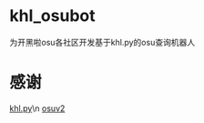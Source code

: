 # khl_osubot
为开黑啦osu各社区开发基于khl.py的osu查询机器人

# 感谢
[khl.py](https://github.com/twt233/khl.py)\n
[osuv2](https://github.com/Yuri-YuzuChaN/osuv2)
